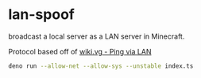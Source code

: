 # lan-spoof

broadcast a local server as a LAN server in Minecraft.

Protocol based off of [wiki.vg - Ping via LAN](https://wiki.vg/Server_List_Ping#Ping_via_LAN_.28Open_to_LAN_in_Singleplayer.29)

```sh
deno run --allow-net --allow-sys --unstable index.ts
```